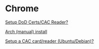 Chrome
======

[Setup DoD Certs/CAC Reader?](https://wiki.archlinux.org/index.php/Common_Access_Card)

[Arch (manual) install](https://github.com/enckse/howdoi/blob/master/software/chrome/arch-install.md)

[Setup a CAC card/reader (Ubuntu/Debian)?](https://help.ubuntu.com/community/CommonAccessCard)

